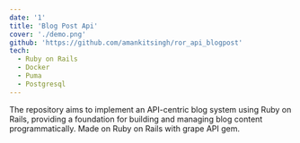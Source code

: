 ```yaml
---
date: '1'
title: 'Blog Post Api'
cover: './demo.png'
github: 'https://github.com/amankitsingh/ror_api_blogpost'
tech:
  - Ruby on Rails
  - Docker
  - Puma
  - Postgresql
---
```


The repository aims to implement an API-centric blog system using Ruby on Rails, providing a foundation for building and managing blog content programmatically. Made on Ruby on Rails with grape API gem.
